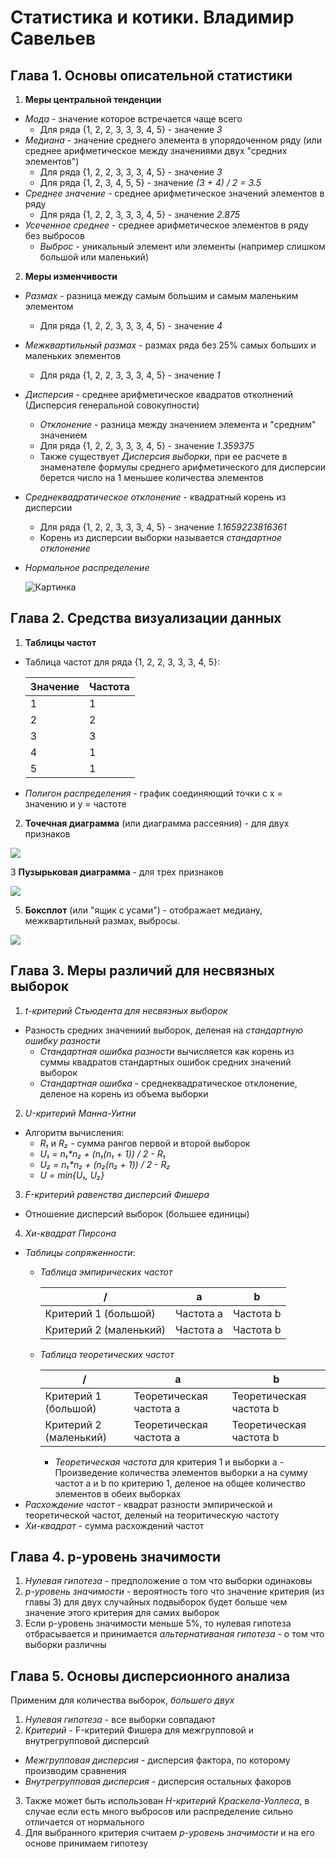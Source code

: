 # Статистика и котики. Владимир Савельев

## Глава 1. Основы описательной статистики

1. **Меры центральной тенденции**
  - *Мода* - значение которое встречается чаще всего
    - Для ряда {1, 2, 2, 3, 3, 3, 4, 5} - значение *3*
  - *Медиана* - значение среднего элемента в упорядоченном ряду (или среднее арифметическое между значениями двух "средних элементов")
    - Для ряда {1, 2, 2, 3, 3, 3, 4, 5} - значение *3*
    - Для ряда {1, 2, 3, 4, 5, 5} - значение *(3 + 4) / 2 = 3.5*
  - *Среднее значение* - среднее арифметическое значений элементов в ряду
    - Для ряда {1, 2, 2, 3, 3, 3, 4, 5} - значение *2.875*
  - *Усеченное среднее* - среднее арифметическое элементов в ряду без выбросов
    - *Выброс* - уникальный элемент или элементы (например слишком большой или маленький)
2. **Меры изменчивости**
  - *Размах* - разница между самым большим и самым маленьким элементом
    - Для ряда {1, 2, 2, 3, 3, 3, 4, 5} - значение *4*
  - *Межквартильный размах* - размах ряда без 25% самых больших и маленьких элементов
    - Для ряда {1, 2, 2, 3, 3, 3, 4, 5} - значение *1*
  - *Дисперсия* - среднее арифметическое квадратов отколнений (Дисперсия генеральной совокупности)
    - *Отклонение* - разница между значением элемента и "средним" значением
    - Для ряда {1, 2, 2, 3, 3, 3, 4, 5} - значение *1.359375*
    - Также существует *Дисперсия выборки*, при ее расчете в знаменателе формулы среднего арифметического для дисперсии берется число на 1 меньшее количества элементов
  - *Среднеквадратическое отклонение* - квадратный корень из дисперсии
    - Для ряда {1, 2, 2, 3, 3, 3, 4, 5} - значение *1.1659223816361*
    - Корень из дисперсии выборки называется *стандартное отклонение*
  - *Нормальное распределение*
    
    ![Картинка](https://external-content.duckduckgo.com/iu/?u=https%3A%2F%2Fkineziolog.su%2Fsites%2Fdefault%2Ffiles%2Fpravilo-treh-sigm.jpg&f=1&nofb=1 "Нормальное распределение")

## Глава 2. Средства визуализации данных

1. **Таблицы частот**
  - Таблица частот для ряда {1, 2, 2, 3, 3, 3, 4, 5}:

    Значение | Частота
    --- | ---
    1 | 1
    2 | 2
    3 | 3
    4 | 1
    5 | 1

  - *Полигон распределения* - график соединяющий точки с x = значению и y = частоте
2. **Точечная диаграмма** (или диаграмма рассеяния) - для двух признаков
  
  ![](https://external-content.duckduckgo.com/iu/?u=https%3A%2F%2Faskdev.ru%2Fimages%2Fcontent%2F17682216%2Ffbddad18db7981eeb09631f0ea92617b.png&f=1&nofb=1)

3 **Пузырьковая диаграмма** - для трех признаков

  ![](https://external-content.duckduckgo.com/iu/?u=http%3A%2F%2Fblog.atkcg.ru%2Fwp-content%2Fuploads%2F2015%2F07%2F024.png&f=1&nofb=1)

5. **Боксплот** (или "ящик с усами") - отображает медиану, межквартильный размах, выбросы.

  ![](https://external-content.duckduckgo.com/iu/?u=https%3A%2F%2Fforecasting.svetunkov.ru%2Fwp-content%2Fuploads%2F2015%2F05%2Fanalysis-08.png&f=1&nofb=1)

## Глава 3. Меры различий для несвязных выборок

1. *t-критерий Стьюдента для несвязных выборок*
  - Разность средних значениий выборок, деленая на *стандартную ошибку разности*
    - *Стандартная ошибка разности* вычисляется как корень из суммы квадратов стандартных ошибок средних значений выборок
    - *Стандартная ошибка* - среднеквадратическое отклонение, деленое на корень из объема выборки
2. *U-критерий Манна-Уитни*
  - Алгоритм вычисления:
    - *R₁* и *R₂* - сумма рангов первой и второй выборок
    - *U₁ = n₁\*n₂ + (n₁(n₁ + 1)) / 2 - R₁*
    - *U₂ = n₁\*n₂ + (n₂(n₂ + 1)) / 2 - R₂*
    - *U = min{U₁, U₂}*
3. *F-критерий равенства дисперсий Фишера*
  - Отношение дисперсий выборок (большее единицы)
4. *Хи-квадрат Пирсона*
  - *Таблицы сопряженности*:
    - *Таблица эмпирических частот*
      
      / | a | b
      ---|---|---
      Критерий 1 (большой) | Частота a | Частота b
      Критерий 2 (маленький) | Частота a | Частота b
    - *Таблица теоретических частот*

      / | a | b
      ---|---|---
      Критерий 1 (большой) | Теоретическая частота a | Теоретическая частота b
      Критерий 2 (маленький) | Теоретическая частота a | Теоретическая частота b

      - *Теоретическая частота* для критерия 1 и выборки a - Произведение количества элементов выборки a на сумму частот a и b по критерию 1, деленое на общее количество элементов в обеих выборках
  - *Расхождение частот* - квадрат разности эмпирической и теоретической частот, деленый на теоритическую частоту
  - *Хи-квадрат* - сумма расхождений частот  

## Глава 4. p-уровень значимости

1. *Нулевая гипотеза* - предположение о том что выборки одинаковы
2. *p-уровень значимости* - вероятность того что значение критерия (из главы 3) для двух случайных подвыборок будет больше чем значение этого критерия для самих выборок
3. Если p-уровень значимости меньше 5%, то нулевая гипотеза отбрасывается и принимается *альтернативаная гипотеза* - о том что выборки различны

## Глава 5. Основы дисперсионного анализа
Применим для количества выборок, *большего двух*

1. *Нулевая гипотеза* - все выборки совпадают
2. *Критерий* - F-критерий Фишера для межгрупповой и внутрегрупповой дисперсий
  - *Межгрупповая дисперсия* - дисперсия фактора, по которому производим сравнения
  - *Внутрегрупповая дисперсия* - дисперсия остальных факоров
3. Также может быть использован *H-критерий Краскела-Уоллеса*, в случае если есть много выбросов или распределение сильно отличается от нормального
4. Для выбранного критерия считаем *p-уровень значимости* и на его основе принимаем гипотезу